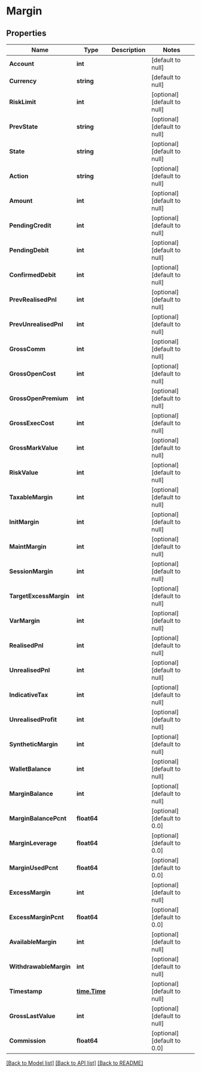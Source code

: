 # Margin

## Properties
Name | Type | Description | Notes
------------ | ------------- | ------------- | -------------
**Account** | **int** |  | [default to null]
**Currency** | **string** |  | [default to null]
**RiskLimit** | **int** |  | [optional] [default to null]
**PrevState** | **string** |  | [optional] [default to null]
**State** | **string** |  | [optional] [default to null]
**Action** | **string** |  | [optional] [default to null]
**Amount** | **int** |  | [optional] [default to null]
**PendingCredit** | **int** |  | [optional] [default to null]
**PendingDebit** | **int** |  | [optional] [default to null]
**ConfirmedDebit** | **int** |  | [optional] [default to null]
**PrevRealisedPnl** | **int** |  | [optional] [default to null]
**PrevUnrealisedPnl** | **int** |  | [optional] [default to null]
**GrossComm** | **int** |  | [optional] [default to null]
**GrossOpenCost** | **int** |  | [optional] [default to null]
**GrossOpenPremium** | **int** |  | [optional] [default to null]
**GrossExecCost** | **int** |  | [optional] [default to null]
**GrossMarkValue** | **int** |  | [optional] [default to null]
**RiskValue** | **int** |  | [optional] [default to null]
**TaxableMargin** | **int** |  | [optional] [default to null]
**InitMargin** | **int** |  | [optional] [default to null]
**MaintMargin** | **int** |  | [optional] [default to null]
**SessionMargin** | **int** |  | [optional] [default to null]
**TargetExcessMargin** | **int** |  | [optional] [default to null]
**VarMargin** | **int** |  | [optional] [default to null]
**RealisedPnl** | **int** |  | [optional] [default to null]
**UnrealisedPnl** | **int** |  | [optional] [default to null]
**IndicativeTax** | **int** |  | [optional] [default to null]
**UnrealisedProfit** | **int** |  | [optional] [default to null]
**SyntheticMargin** | **int** |  | [optional] [default to null]
**WalletBalance** | **int** |  | [optional] [default to null]
**MarginBalance** | **int** |  | [optional] [default to null]
**MarginBalancePcnt** | **float64** |  | [optional] [default to 0.0]
**MarginLeverage** | **float64** |  | [optional] [default to 0.0]
**MarginUsedPcnt** | **float64** |  | [optional] [default to 0.0]
**ExcessMargin** | **int** |  | [optional] [default to null]
**ExcessMarginPcnt** | **float64** |  | [optional] [default to 0.0]
**AvailableMargin** | **int** |  | [optional] [default to null]
**WithdrawableMargin** | **int** |  | [optional] [default to null]
**Timestamp** | [**time.Time**](time.Time.md) |  | [optional] [default to null]
**GrossLastValue** | **int** |  | [optional] [default to null]
**Commission** | **float64** |  | [optional] [default to 0.0]

[[Back to Model list]](../README.md#documentation-for-models) [[Back to API list]](../README.md#documentation-for-api-endpoints) [[Back to README]](../README.md)


